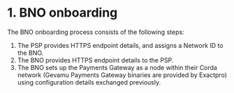 # 1. BNO onboarding

The BNO onboarding process consists of the following steps:

1. The PSP provides HTTPS endpoint details, and assigns a Network ID to the BNO.
2. The BNO provides HTTPS endpoint details to the PSP.
3. The BNO sets up the Payments Gateway as a node within their Corda network (Gevamu Payments Gateway binaries are provided by Exactpro) using configuration details exchanged previously.

